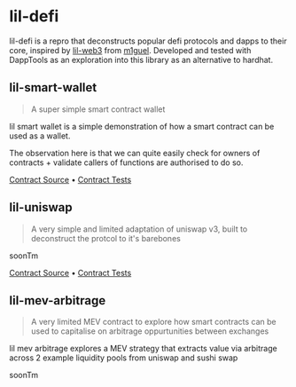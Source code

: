 # lil-defi

lil-defi is a repro that deconstructs popular defi protocols and dapps to their core, inspired by [lil-web3](https://github.com/m1guelpf/lil-web3) from [m1guel](https://twitter.com/m1guelpf). Developed and tested with DappTools as an exploration into this library as an alternative to hardhat.

## lil-smart-wallet

> A super simple smart contract wallet

lil smart wallet is a simple demonstration of how a smart contract can be used as a wallet.

The observation here is that we can quite easily check for owners of contracts + validate callers of functions are authorised to do so. 

[Contract Source](src/LilSmartWallet.sol) • [Contract Tests](src/LilSmartWallet.t.sol)

## lil-uniswap

> A very simple and limited adaptation of uniswap v3, built to deconstruct the protcol to it's barebones

soonTm

[Contract Source](src/LilUniswap.sol) • [Contract Tests](src/LilUniswap.t.sol)


## lil-mev-arbitrage

> A very limited MEV contract to explore how smart contracts can be used to capitalise on arbitrage oppurtunities between exchanges

lil mev arbitrage explores a MEV strategy that extracts value via arbitrage across 2 example liquidity pools from uniswap and sushi swap

soonTm


